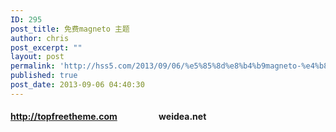 ```yaml
---
ID: 295
post_title: 免费magneto 主题
author: chris
post_excerpt: ""
layout: post
permalink: 'http://hss5.com/2013/09/06/%e5%85%8d%e8%b4%b9magneto-%e4%b8%bb%e9%a2%98/'
published: true
post_date: 2013-09-06 04:40:30
---
```

<h4><a title="http://topfreetheme.com" href="http://topfreetheme.com">http://topfreetheme.com</a>&nbsp;&nbsp;&nbsp;&nbsp;&nbsp;&nbsp;&nbsp;&nbsp;&nbsp;&nbsp;&nbsp;&nbsp;&nbsp;&nbsp;&nbsp;&nbsp;&nbsp;&nbsp;&nbsp; weidea.net </h4>